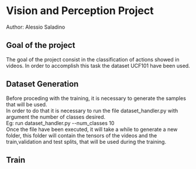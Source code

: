 # Vision and Perception Project
Author: Alessio Saladino
## Goal of the project
The goal of the project consist in the classification of actions showed in videos.
In order to accomplish this task the dataset UCF101 have been used.  
## Dataset Generation
Before proceding with the training, it is necessary to generate the samples that will be used.  
In order to do that it is necessary to run the file dataset_handler.py with argument the number of classes desired.  
Eg:  run dataset_handler.py --num_classes 10  
Once the file have been executed, it will take a while to generate a new folder, this folder will contain the tensors of the videos and the train,validation and test splits, that will be used during the training.  
## Train

